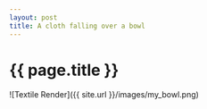 ```yaml
---
layout: post
title: A cloth falling over a bowl
---
```


{{ page.title }}
================

![Textile Render]({{ site.url }}/images/my_bowl.png)



